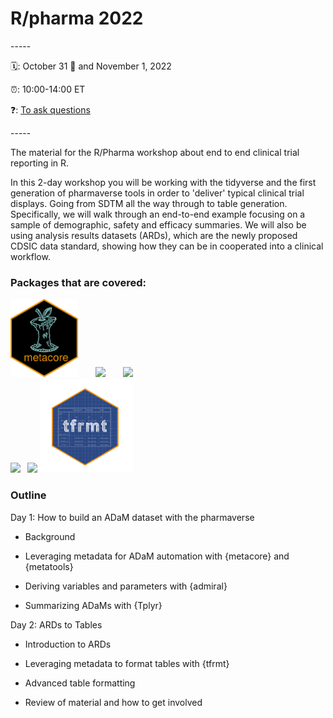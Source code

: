# R/pharma 2022

\-\-\-\--

🗓️: October 31 🎃 and November 1, 2022

⏰: 10:00-14:00 ET

❓: [To ask questions](https://app.sli.do/event/83gAqCeoPVpeMyFoEVeDZG)

\-\-\-\--

The material for the R/Pharma workshop about end to end clinical trial reporting in R.

In this 2-day workshop you will be working with the tidyverse and the first generation of pharmaverse tools in order to 'deliver' typical clinical trial displays. Going from SDTM all the way through to table generation. Specifically, we will walk through an end-to-end example focusing on a sample of demographic, safety and efficacy summaries. We will also be using analysis results datasets (ARDs), which are the newly proposed CDSIC data standard, showing how they can be in cooperated into a clinical workflow.

### Packages that are covered:

<a href='https://github.com/atorus-research/metacore'><img src="https://github.com/atorus-research/metacore/raw/main/man/figures/metacore.PNG" style="height:125px;"/></a>&emsp;&emsp;<a href='https://github.com/pharmaverse/metatools'><img src="https://github.com/pharmaverse/metatools/raw/main/man/figures/metatools.png" style="height:125px;"/></a>&emsp;&emsp;<a href='https://github.com/atorus-research/xportr'><img src="https://github.com/atorus-research/xportr/raw/main/man/figures/logo.png" style="height:125px;"/></a><br />
<a href='https://github.com/pharmaverse/admiral'><img src="https://github.com/pharmaverse/admiral/raw/main/man/figures/logo.png" style="height:125px;"/></a>&ensp;
<a href='https://github.com/atorus-research/Tplyr/'><img src="https://atorus-research.github.io/Tplyr/logo.png" style="height:125px;"/></a>
 <a href='https://gsk-biostatistics.github.io/tfrmt/'><img src="https://github.com/GSK-Biostatistics/tfrmt/raw/main/man/figures/tfrmt.png" style="height:150px;"/></a>
 

### Outline

Day 1: How to build an ADaM dataset with the pharmaverse

-   Background

-   Leveraging metadata for ADaM automation with {metacore} and {metatools}

-   Deriving variables and parameters with {admiral}

-   Summarizing ADaMs with {Tplyr}

Day 2: ARDs to Tables

-   Introduction to ARDs

-   Leveraging metadata to format tables with {tfrmt}

-   Advanced table formatting

-   Review of material and how to get involved
